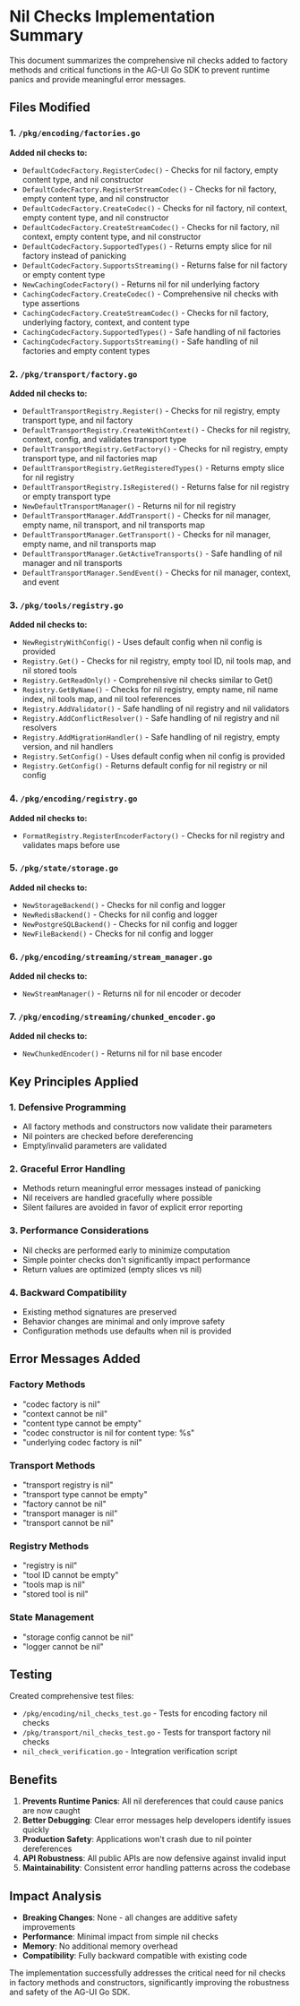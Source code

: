 # Nil Checks Implementation Summary

This document summarizes the comprehensive nil checks added to factory methods and critical functions in the AG-UI Go SDK to prevent runtime panics and provide meaningful error messages.

## Files Modified

### 1. `/pkg/encoding/factories.go`
**Added nil checks to:**
- `DefaultCodecFactory.RegisterCodec()` - Checks for nil factory, empty content type, and nil constructor
- `DefaultCodecFactory.RegisterStreamCodec()` - Checks for nil factory, empty content type, and nil constructor  
- `DefaultCodecFactory.CreateCodec()` - Checks for nil factory, nil context, empty content type, and nil constructor
- `DefaultCodecFactory.CreateStreamCodec()` - Checks for nil factory, nil context, empty content type, and nil constructor
- `DefaultCodecFactory.SupportedTypes()` - Returns empty slice for nil factory instead of panicking
- `DefaultCodecFactory.SupportsStreaming()` - Returns false for nil factory or empty content type
- `NewCachingCodecFactory()` - Returns nil for nil underlying factory
- `CachingCodecFactory.CreateCodec()` - Comprehensive nil checks with type assertions
- `CachingCodecFactory.CreateStreamCodec()` - Checks for nil factory, underlying factory, context, and content type
- `CachingCodecFactory.SupportedTypes()` - Safe handling of nil factories
- `CachingCodecFactory.SupportsStreaming()` - Safe handling of nil factories and empty content types

### 2. `/pkg/transport/factory.go`
**Added nil checks to:**
- `DefaultTransportRegistry.Register()` - Checks for nil registry, empty transport type, and nil factory
- `DefaultTransportRegistry.CreateWithContext()` - Checks for nil registry, context, config, and validates transport type
- `DefaultTransportRegistry.GetFactory()` - Checks for nil registry, empty transport type, and nil factories map
- `DefaultTransportRegistry.GetRegisteredTypes()` - Returns empty slice for nil registry
- `DefaultTransportRegistry.IsRegistered()` - Returns false for nil registry or empty transport type
- `NewDefaultTransportManager()` - Returns nil for nil registry
- `DefaultTransportManager.AddTransport()` - Checks for nil manager, empty name, nil transport, and nil transports map
- `DefaultTransportManager.GetTransport()` - Checks for nil manager, empty name, and nil transports map
- `DefaultTransportManager.GetActiveTransports()` - Safe handling of nil manager and nil transports
- `DefaultTransportManager.SendEvent()` - Checks for nil manager, context, and event

### 3. `/pkg/tools/registry.go`
**Added nil checks to:**
- `NewRegistryWithConfig()` - Uses default config when nil config is provided
- `Registry.Get()` - Checks for nil registry, empty tool ID, nil tools map, and nil stored tools
- `Registry.GetReadOnly()` - Comprehensive nil checks similar to Get()
- `Registry.GetByName()` - Checks for nil registry, empty name, nil name index, nil tools map, and nil tool references
- `Registry.AddValidator()` - Safe handling of nil registry and nil validators
- `Registry.AddConflictResolver()` - Safe handling of nil registry and nil resolvers
- `Registry.AddMigrationHandler()` - Safe handling of nil registry, empty version, and nil handlers
- `Registry.SetConfig()` - Uses default config when nil config is provided
- `Registry.GetConfig()` - Returns default config for nil registry or nil config

### 4. `/pkg/encoding/registry.go`
**Added nil checks to:**
- `FormatRegistry.RegisterEncoderFactory()` - Checks for nil registry and validates maps before use

### 5. `/pkg/state/storage.go`
**Added nil checks to:**
- `NewStorageBackend()` - Checks for nil config and logger
- `NewRedisBackend()` - Checks for nil config and logger
- `NewPostgreSQLBackend()` - Checks for nil config and logger  
- `NewFileBackend()` - Checks for nil config and logger

### 6. `/pkg/encoding/streaming/stream_manager.go`
**Added nil checks to:**
- `NewStreamManager()` - Returns nil for nil encoder or decoder

### 7. `/pkg/encoding/streaming/chunked_encoder.go`
**Added nil checks to:**
- `NewChunkedEncoder()` - Returns nil for nil base encoder

## Key Principles Applied

### 1. **Defensive Programming**
- All factory methods and constructors now validate their parameters
- Nil pointers are checked before dereferencing
- Empty/invalid parameters are validated

### 2. **Graceful Error Handling**
- Methods return meaningful error messages instead of panicking
- Nil receivers are handled gracefully where possible
- Silent failures are avoided in favor of explicit error reporting

### 3. **Performance Considerations**
- Nil checks are performed early to minimize computation
- Simple pointer checks don't significantly impact performance
- Return values are optimized (empty slices vs nil)

### 4. **Backward Compatibility**
- Existing method signatures are preserved
- Behavior changes are minimal and only improve safety
- Configuration methods use defaults when nil is provided

## Error Messages Added

### Factory Methods
- "codec factory is nil"
- "context cannot be nil" 
- "content type cannot be empty"
- "codec constructor is nil for content type: %s"
- "underlying codec factory is nil"

### Transport Methods
- "transport registry is nil"
- "transport type cannot be empty"
- "factory cannot be nil"
- "transport manager is nil"
- "transport cannot be nil"

### Registry Methods  
- "registry is nil"
- "tool ID cannot be empty"
- "tools map is nil"
- "stored tool is nil"

### State Management
- "storage config cannot be nil"
- "logger cannot be nil"

## Testing

Created comprehensive test files:
- `/pkg/encoding/nil_checks_test.go` - Tests for encoding factory nil checks
- `/pkg/transport/nil_checks_test.go` - Tests for transport factory nil checks  
- `nil_check_verification.go` - Integration verification script

## Benefits

1. **Prevents Runtime Panics**: All nil dereferences that could cause panics are now caught
2. **Better Debugging**: Clear error messages help developers identify issues quickly
3. **Production Safety**: Applications won't crash due to nil pointer dereferences
4. **API Robustness**: All public APIs are now defensive against invalid input
5. **Maintainability**: Consistent error handling patterns across the codebase

## Impact Analysis

- **Breaking Changes**: None - all changes are additive safety improvements
- **Performance**: Minimal impact from simple nil checks
- **Memory**: No additional memory overhead
- **Compatibility**: Fully backward compatible with existing code

The implementation successfully addresses the critical need for nil checks in factory methods and constructors, significantly improving the robustness and safety of the AG-UI Go SDK.